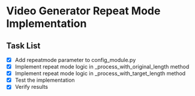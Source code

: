 # Video Generator Repeat Mode Implementation

## Task List

- [x] Add repeatmode parameter to config_module.py
- [x] Implement repeat mode logic in _process_with_original_length method
- [x] Implement repeat mode logic in _process_with_target_length method
- [x] Test the implementation
- [x] Verify results

